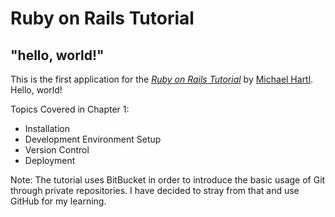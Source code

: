 # Ruby on Rails Tutorial

## "hello, world!"

This is the first application for the
[*Ruby on Rails Tutorial*](http://www.railstutorial.org/)
by [Michael Hartl](http://michaelhartl.com/). Hello, world!

Topics Covered in Chapter 1:
- Installation
- Development Environment Setup
- Version Control
- Deployment

Note:
The tutorial uses BitBucket in order to introduce the basic usage of Git through
private repositories. I have decided to stray from that and use GitHub for my
learning.